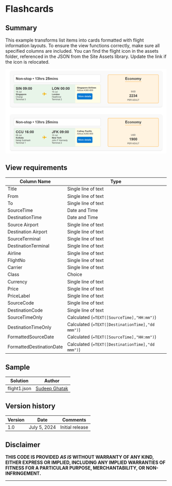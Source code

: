 # Flashcards

## Summary

This example transforms list items into cards formatted with flight information layouts. To ensure the view functions correctly, make sure all specified columns are included. You can find the flight icon in the assets folder, referenced in the JSON from the Site Assets library. Update the link if the icon is relocated.

![screenshot of the sample](./assets/screenshot.png)

## View requirements

Column Name                 | Type
----------------------------|-----------------------------------------
Title                       | Single line of text
From                        | Single line of text
To                          | Single line of text
SourceTime                  | Date and Time
DestinationTime             | Date and Time
Source Airport              | Single line of text
Destination Airport         | Single line of text
SourceTerminal              | Single line of text
DestinationTerminal         | Single line of text
Airline                     | Single line of text
FlightNo                    | Single line of text
Carrier                     | Single line of text
Class                       | Choice
Currency                    | Single line of text
Price                       | Single line of text
PriceLabel                  | Single line of text
SourceCode                  | Single line of text
DestinationCode             | Single line of text
SourceTimeOnly              | Calculated (`=TEXT([SourceTime],"HH:mm")`)
DestinationTimeOnly         | Calculated (`=TEXT([DestinationTime],"dd mmm")`)
FormattedSourceDate         | Calculated (`=TEXT([SourceTime],"HH:mm")`)
FormattedDestinationDate    | Calculated (`=TEXT([DestinationTime],"dd mmm")`)




## Sample

Solution|Author
--------|---------
flight1.json | [Sudeep Ghatak](https://www.linkedin.com/in/sudeepghatak/) 

## Version history

Version|Date|Comments
-------|----|--------
1.0|July 5, 2024|Initial release

## Disclaimer
**THIS CODE IS PROVIDED *AS IS* WITHOUT WARRANTY OF ANY KIND, EITHER EXPRESS OR IMPLIED, INCLUDING ANY IMPLIED WARRANTIES OF FITNESS FOR A PARTICULAR PURPOSE, MERCHANTABILITY, OR NON-INFRINGEMENT.**

---


